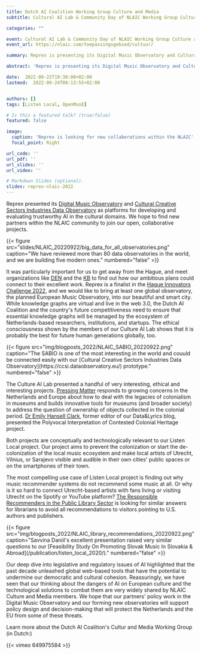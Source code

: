 ```yaml
---
title: Dutch AI Coalition Working Group Culture and Media
subtitle: Cultural AI Lab & Community Day of NLAIC Working Group Culture and Media

categories: ""

event: Cultural AI Lab & Community Day of NLAIC Working Group Culture and Media
event_url: https://nlaic.com/toepassingsgebied/cultuur/

summary: Reprex is presenting its Digital Music Observatory and Cultural Creative Sectors Industries Data Observatory as platforms for developing and evaluating trustworthy AI in the cultural domains. We hope to find new partners within the NLAIC community to join our open, collaborative projects.

abstract: 'Reprex is presenting its Digital Music Observatory and Cultural Creative Sectors Industries Data Observatory as platforms for developing and evaluating trustworthy AI in the cultural domains. We hope to find new partners within the NLAIC community to join our open, collaborative projects.'

date:  2022-09-22T19:30:00+02:00
lastmod:  2022-09-24T08:13:55+02:00


authors: []
tags: [Listen Local, OpenMusE]

# Is this a featured talk? (true/false)
featured: false

image:
  caption: 'Reprex is looking for new collaborations within the NLAIC'
  focal_point: Right

url_code: ''
url_pdf: ''
url_slides: ''
url_video: ''

# Markdown Slides (optional).
slides: reprex-nlaic-2022
---
```


Reprex presented its [Digital Music Observatory](https://music.dataobservatory.eu/) and [Cultural Creative Sectors Industries Data Observatory](https://ccsi.dataobservatory.eu/) as platforms for developing and evaluating trustworthy AI in the cultural domains. We hope to find new partners within the NLAIC community to join our open, collaborative projects.

<td style="text-align: center;">{{< figure src="slides/NLAIC_20220922/big_data_for_all_observatories.png" caption="We have reviewed more than 80 data observatories in the world, and we are building five modern ones." numbered="false" >}}</td>


It was particularly important for us to get away from the Hague, and meet organizations like [DEN](https://www.den.nl/over-ons/english) and the [KB](https://www.kb.nl/) to find out how our ambitious plans could connect to their excellent work. Reprex is a finalist in the [Hague Innovators Challenge 2022](/talk/impactcity-startup-support-xl/), and we would like to bring at least one global observatory, the planned European Music Observatory, into our beautiful and smart city. While knowledge graphs are virtual and live in the web 3.0, the Dutch AI Coalition and the country's future competitiveness need to ensure that essential knowledge graphs will be managed by the ecosystem of Netherlands-based researchers, institutions, and startups. The ethical consciousness shown by the members of our Culture AI Lab shows that it is probably the best for future human generations globally, too.


<td style="text-align: center;">{{< figure src="img/blogposts_2022/NLAIC_SABIO_20220922.png" caption="The SABIO is one of the most interesting in the world and couuld be connected easily with our [Cultural Creative Sectors Industries Data Observatory](https://ccsi.dataobservatory.eu/) prototype." numbered="false" >}}</td>

The Culture AI Lab presented a handful of very interesting, ethical and interesting projects. [Pressing Matter](https://pressingmatter.nl/) responds to growing concerns in the Netherlands and Europe about how to deal with the legacies of colonialism in museums and builds innovative tools for museums (and broader society) to address the question of ownership of objects collected in the colonial period. [Dr Emily Hansell Clark](https://picch-project.org/Emily-1), former editor of our Data&Lyrics blog, presented the Polyvocal Interpretation of Contested Colonial Heritage project.

Both projects are conceptually and technologically relevant to our Listen Local project. Our project aims to prevent the colonization or start the de-colonization of the local music ecosystem and make local artists of Utrecht, Vilnius, or Sarajevo visible and audible in their own cities' public spaces or on the smartphones of their town.

The most compelling use case of Listen Local project is finding out why music recommender systems do not recommend some music at all. Or why is it so hard to connect Utrecht-based artists with fans living or visiting Utrecht on the Spotify or YouTube platform? [The Responsible Recommenders in the Public Library Sector](https://dl.acm.org/doi/abs/10.1145/3514094.3539536) is looking for similar answers for librarians to avoid all recommendations to visitors pointing to U.S. authors and publishers.

<td style="text-align: center;">{{< figure src="img/blogposts_2022/NLAIC_library_recommendations_20220922.png" caption="Savvina Daniil's excellent presentation raised very similar questions to our [Feasibility Study On Promoting Slovak Music In Slovakia & Abroad](/publication/listen_local_2020/)." numbered="false" >}}</td>

Our deep dive into legislative and regulatory issues of AI highlighted that the past decade unleashed global web-based tools that have the potential to undermine our democratic and cultural cohesion. Reassuringly, we have seen that our thinking about the dangers of AI on European culture and the technological solutions to combat them are very widely shared by NLAIC Culture and Media members. We hope that our partners'  policy work in the Digital Music Observatory and our forming new observatories will support policy design and decision-making that will protect the Netherlands and the EU from some of these threats. 



Learn more about the Dutch AI Coalition's Cultur and Media Working Group (in Dutch:)

{{< vimeo 649975584 >}}
